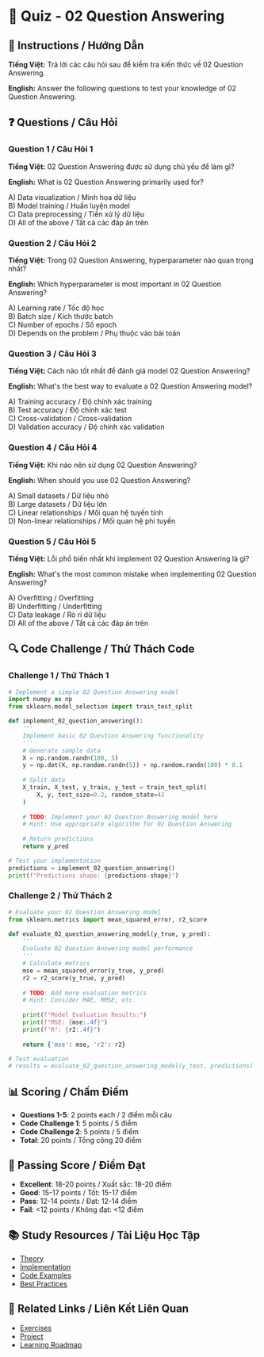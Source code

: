 # 🧠 Quiz - 02 Question Answering

## 📝 Instructions / Hướng Dẫn

**Tiếng Việt:** Trả lời các câu hỏi sau để kiểm tra kiến thức về 02 Question Answering.

**English:** Answer the following questions to test your knowledge of 02 Question Answering.

## ❓ Questions / Câu Hỏi

### Question 1 / Câu Hỏi 1
**Tiếng Việt:** 02 Question Answering được sử dụng chủ yếu để làm gì?

**English:** What is 02 Question Answering primarily used for?

A) Data visualization / Minh họa dữ liệu  
B) Model training / Huấn luyện model  
C) Data preprocessing / Tiền xử lý dữ liệu  
D) All of the above / Tất cả các đáp án trên

### Question 2 / Câu Hỏi 2
**Tiếng Việt:** Trong 02 Question Answering, hyperparameter nào quan trọng nhất?

**English:** Which hyperparameter is most important in 02 Question Answering?

A) Learning rate / Tốc độ học  
B) Batch size / Kích thước batch  
C) Number of epochs / Số epoch  
D) Depends on the problem / Phụ thuộc vào bài toán

### Question 3 / Câu Hỏi 3
**Tiếng Việt:** Cách nào tốt nhất để đánh giá model 02 Question Answering?

**English:** What's the best way to evaluate a 02 Question Answering model?

A) Training accuracy / Độ chính xác training  
B) Test accuracy / Độ chính xác test  
C) Cross-validation / Cross-validation  
D) Validation accuracy / Độ chính xác validation

### Question 4 / Câu Hỏi 4
**Tiếng Việt:** Khi nào nên sử dụng 02 Question Answering?

**English:** When should you use 02 Question Answering?

A) Small datasets / Dữ liệu nhỏ  
B) Large datasets / Dữ liệu lớn  
C) Linear relationships / Mối quan hệ tuyến tính  
D) Non-linear relationships / Mối quan hệ phi tuyến

### Question 5 / Câu Hỏi 5
**Tiếng Việt:** Lỗi phổ biến nhất khi implement 02 Question Answering là gì?

**English:** What's the most common mistake when implementing 02 Question Answering?

A) Overfitting / Overfitting  
B) Underfitting / Underfitting  
C) Data leakage / Rò rỉ dữ liệu  
D) All of the above / Tất cả các đáp án trên

## 🔍 Code Challenge / Thử Thách Code

### Challenge 1 / Thử Thách 1
```python
# Implement a simple 02 Question Answering model
import numpy as np
from sklearn.model_selection import train_test_split

def implement_02_question_answering():
    '''
    Implement basic 02 Question Answering functionality
    '''
    # Generate sample data
    X = np.random.randn(100, 5)
    y = np.dot(X, np.random.randn(5)) + np.random.randn(100) * 0.1
    
    # Split data
    X_train, X_test, y_train, y_test = train_test_split(
        X, y, test_size=0.2, random_state=42
    )
    
    # TODO: Implement your 02 Question Answering model here
    # Hint: Use appropriate algorithm for 02 Question Answering
    
    # Return predictions
    return y_pred

# Test your implementation
predictions = implement_02_question_answering()
print(f"Predictions shape: {predictions.shape}")
```

### Challenge 2 / Thử Thách 2
```python
# Evaluate your 02 Question Answering model
from sklearn.metrics import mean_squared_error, r2_score

def evaluate_02_question_answering_model(y_true, y_pred):
    '''
    Evaluate 02 Question Answering model performance
    '''
    # Calculate metrics
    mse = mean_squared_error(y_true, y_pred)
    r2 = r2_score(y_true, y_pred)
    
    # TODO: Add more evaluation metrics
    # Hint: Consider MAE, RMSE, etc.
    
    print(f"Model Evaluation Results:")
    print(f"MSE: {mse:.4f}")
    print(f"R²: {r2:.4f}")
    
    return {'mse': mse, 'r2': r2}

# Test evaluation
# results = evaluate_02_question_answering_model(y_test, predictions)
```

## 📊 Scoring / Chấm Điểm

- **Questions 1-5**: 2 points each / 2 điểm mỗi câu
- **Code Challenge 1**: 5 points / 5 điểm
- **Code Challenge 2**: 5 points / 5 điểm
- **Total**: 20 points / Tổng cộng 20 điểm

## 🎯 Passing Score / Điểm Đạt

- **Excellent**: 18-20 points / Xuất sắc: 18-20 điểm
- **Good**: 15-17 points / Tốt: 15-17 điểm  
- **Pass**: 12-14 points / Đạt: 12-14 điểm
- **Fail**: <12 points / Không đạt: <12 điểm

## 📚 Study Resources / Tài Liệu Học Tập

- [Theory](./THEORY_02_question_answering.md)
- [Implementation](./IMPLEMENTATION_02_question_answering.md)
- [Code Examples](./CODE_EXAMPLES_02_question_answering.md)
- [Best Practices](./BEST_PRACTICES_02_question_answering.md)

## 🔗 Related Links / Liên Kết Liên Quan

- [Exercises](./EXERCISES_02_question_answering.md)
- [Project](./PROJECT_02_question_answering.md)
- [Learning Roadmap](./LEARNING_ROADMAP_02_question_answering.md)
